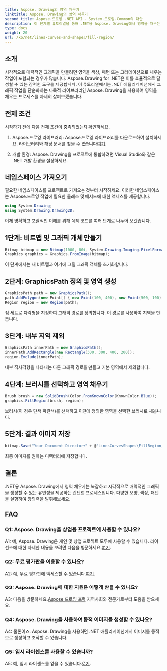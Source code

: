 ```yaml
---
title: Aspose. Drawing의 영역 채우기
linktitle: Aspose. Drawing의 영역 채우기
second_title: Aspose.드로잉 .NET API - System.드로잉.Common의 대안
description: 이 단계별 튜토리얼을 통해 .NET용 Aspose. Drawing에서 영역을 채우는 방법을 알아보세요. 그래픽 디자인 기술을 쉽게 향상시킬 수 있습니다.
type: docs
weight: 20
url: /ko/net/lines-curves-and-shapes/fill-region/
---
```

## 소개

시각적으로 매력적인 그래픽을 만들려면 영역을 색상, 패턴 또는 그라데이션으로 채우는 작업이 포함되는 경우가 많습니다. Aspose. Drawing for .NET은 이를 효율적으로 달성할 수 있는 강력한 도구를 제공합니다. 이 튜토리얼에서는 .NET 애플리케이션에서 그래픽 작업을 단순화하는 다목적 라이브러리인 Aspose. Drawing을 사용하여 영역을 채우는 프로세스를 자세히 살펴보겠습니다.

## 전제 조건

시작하기 전에 다음 전제 조건이 충족되었는지 확인하세요.

1.  Aspose.드로잉 라이브러리: Aspose.드로잉 라이브러리를 다운로드하여 설치하세요. 라이브러리와 해당 문서를 찾을 수 있습니다[여기](https://reference.aspose.com/drawing/net/).

2. 개발 환경: Aspose. Drawing을 프로젝트에 통합하려면 Visual Studio와 같은 .NET 개발 환경을 설정하세요.

## 네임스페이스 가져오기

필요한 네임스페이스를 프로젝트로 가져오는 것부터 시작하세요. 이러한 네임스페이스는 Aspose.드로잉 작업에 필요한 클래스 및 메서드에 대한 액세스를 제공합니다.

```csharp
using System.Drawing;
using System.Drawing.Drawing2D;
```


이제 명확하고 포괄적인 이해를 위해 예제 코드를 여러 단계로 나누어 보겠습니다.

## 1단계: 비트맵 및 그래픽 개체 만들기

```csharp
Bitmap bitmap = new Bitmap(1000, 800, System.Drawing.Imaging.PixelFormat.Format32bppPArgb);
Graphics graphics = Graphics.FromImage(bitmap);
```

이 단계에서는 새 비트맵과 여기에 그릴 그래픽 객체를 초기화합니다.

## 2단계: GraphicsPath 정의 및 영역 생성

```csharp
GraphicsPath path = new GraphicsPath();
path.AddPolygon(new Point[] { new Point(100, 400), new Point(500, 100), new Point(900, 400), new Point(500, 700) });
Region region = new Region(path);
```

점 세트로 다각형을 지정하여 그래픽 경로를 정의합니다. 이 경로를 사용하여 지역을 만듭니다.

## 3단계: 내부 지역 제외

```csharp
GraphicsPath innerPath = new GraphicsPath();
innerPath.AddRectangle(new Rectangle(300, 300, 400, 200));
region.Exclude(innerPath);
```

내부 직사각형을 나타내는 다른 그래픽 경로를 만들고 기본 영역에서 제외합니다.

## 4단계: 브러시를 선택하고 영역 채우기

```csharp
Brush brush = new SolidBrush(Color.FromKnownColor(KnownColor.Blue));
graphics.FillRegion(brush, region);
```

브러시(이 경우 단색 파란색)를 선택하고 이전에 정의한 영역을 선택한 브러시로 채웁니다.

## 5단계: 결과 이미지 저장

```csharp
bitmap.Save("Your Document Directory" + @"LinesCurvesShapes\FillRegion_out.png");
```

최종 이미지를 원하는 디렉터리에 저장합니다.

## 결론

.NET용 Aspose. Drawing에서 영역 채우기는 복잡하고 시각적으로 매력적인 그래픽을 생성할 수 있는 유연성을 제공하는 간단한 프로세스입니다. 다양한 모양, 색상, 패턴을 실험하여 창의력을 발휘해보세요.

## FAQ

### Q1: Aspose. Drawing을 상업용 프로젝트에 사용할 수 있나요?

 A1: 예, Aspose. Drawing은 개인 및 상업 프로젝트 모두에 사용할 수 있습니다. 라이선스에 대한 자세한 내용을 보려면 다음을 방문하세요.[여기](https://purchase.aspose.com/buy).

### Q2: 무료 평가판을 이용할 수 있나요?

 A2: 예, 무료 평가판에 액세스할 수 있습니다.[여기](https://releases.aspose.com/).

### Q3: Aspose. Drawing에 대한 지원은 어떻게 받을 수 있나요?

 A3: 다음을 방문하세요.[Aspose.드로잉 포럼](https://forum.aspose.com/c/diagram/17) 지역사회와 전문가로부터 도움을 받으세요.

### Q4: Aspose. Drawing을 사용하여 동적 이미지를 생성할 수 있나요?

A4: 물론이죠. Aspose. Drawing을 사용하면 .NET 애플리케이션에서 이미지를 동적으로 생성하고 조작할 수 있습니다.

### Q5: 임시 라이센스를 사용할 수 있습니까?

 A5: 예, 임시 라이센스를 얻을 수 있습니다.[여기](https://purchase.aspose.com/temporary-license/).